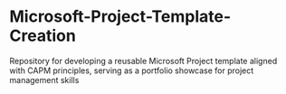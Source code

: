 # Microsoft-Project-Template-Creation
Repository for developing a reusable Microsoft Project template aligned with CAPM principles, serving as a portfolio showcase for project management skills
